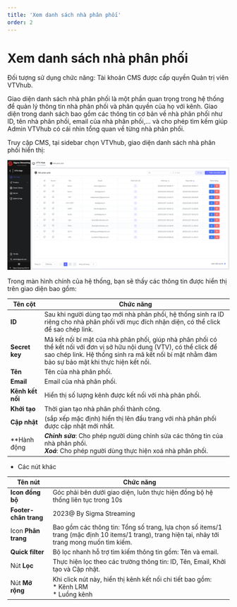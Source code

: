 ```yaml
---
title: 'Xem danh sách nhà phân phối'
order: 2
---
```




# Xem danh sách nhà phân phối

Đối tượng sử dụng chức năng: Tài khoản CMS được cấp quyền Quản trị viên VTVhub.

Giao diện danh sách nhà phân phối là một phần quan trọng trong hệ thống để quản lý thông tin nhà phân phối và phân quyền của họ với kênh. Giao diện trong danh sách bao gồm các thông tin cơ bản về nhà phân phối như ID, tên nhà phân phối, email của nhà phân phối,... và cho phép tìm kếm giúp Admin VTVhub có cái nhìn tổng quan về từng nhà phân phối.

Truy cập CMS, tại sidebar chọn VTVhub, giao diện danh sách nhà phân phối hiển thị:

![Xem danh sách nhà phân phối](../images/view-distributor-list.png)

Trong màn hình chính của hệ thống, bạn sẽ thấy các thông tin được hiển thị trên giao diện bao gồm:


| Tên cột        | Chức năng                                                    |
| -------------- | ------------------------------------------------------------ |
| **ID**         | Sau khi người dùng tạo mới nhà phân phối, hệ thống sinh ra ID riêng cho nhà phân phối với mục đích nhận diện, có thể click để sao chép link. |
| **Secret key** | Mã kết nối bí mật của nhà phân phối, giúp nhà phân phối có thể kết nối với đơn vị sở hữu nội dung (VTV), có thể click để sao chép link. Hệ thống sinh ra mã kết nối bí mật nhằm đảm bảo sự bảo mật khi thực hiện kết nối. |
| **Tên**   | Tên của nhà phân phối. |
| **Email** | Email của nhà phân phối. |
| **Kênh kết nối** | Hiển thị số lượng kênh được kết nối với nhà phân phối. |
| **Khởi tạo** | Thời gian tạo nhà phân phối thành công. |
| **Cập nhật** | (sắp xếp mặc định) hiển thị lên đầu trang với nhà phân phối được cập nhật mới nhất. |
| **Hành động      | **_Chỉnh sửa_**: Cho phép người dùng chỉnh sửa các thông tin của nhà phân phối. <br />**_Xoá_**: Cho phép người dùng thực hiện xoá nhà phân phối. |


* Các nút khác

| Tên nút                | Chức năng                                                    |
| ---------------------- | ------------------------------------------------------------ |
| **Icon đồng bộ**       | Góc phải bên dưới giao diện, luôn thực hiện đồng bộ hệ thống liên tục trong 10s |
| **Footer- chân trang** | 2023@ By Sigma Streaming                                     |
| Icon **Phân trang**           | Bao gồm các thông tin: Tổng số trang, lựa chọn số items/1 trang (mặc định 10 items/1 trang), trang hiện tại, nhảy tới trang mong muốn tìm kiếm. |
| **Quick filter**       | Bộ lọc nhanh hỗ trợ tìm kiếm thông tin gồm: Tên và email. |
| Nút **Lọc**      | Thực hiện lọc theo các trường thông tin: ID, Tên, Email, Khởi tạo và Cập nhật. |
| Nút **Mở rộng** | Khi click nút này, hiển thị kênh kết nối chi tiết bao gồm:  <br />* Kênh LRM   <br />* Luồng kênh |
